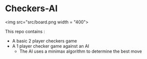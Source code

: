# Checkers-AI

<img src="src/board.png width = "400">

This repo contains :
- A basic 2 player checkers game
- A 1 player checker game against an AI
  -  The AI uses a minimax algorithm to determine the best move
